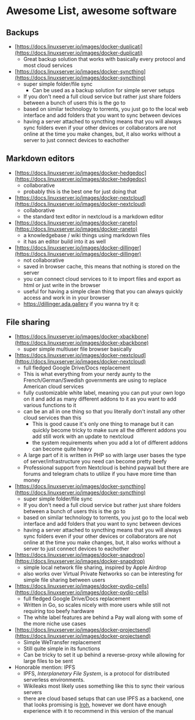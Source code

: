 # Awesome List, awesome software

## Backups

- [https://docs.linuxserver.io/images/docker-duplicati](https://docs.linuxserver.io/images/docker-duplicati)
	- Great backup solution that works with basically every protocol and most cloud services
- [https://docs.linuxserver.io/images/docker-syncthing](https://docs.linuxserver.io/images/docker-syncthing)
	- super simple folder/file sync
		- Can be used as a backup solution for simple server setups
	- If you don't need a full cloud service but rather just share folders between a bunch of users this is the go to
	- based on similar technology to torrents, you just go to the local web interface and add folders that you want to sync between devices
	- having a server attached to syncthing means that you will always sync folders even if your other devices or collaborators are not online at the time you make changes, but, it also works without a server to just connect devices to eachother

## Markdown editors

- [https://docs.linuxserver.io/images/docker-hedgedoc](https://docs.linuxserver.io/images/docker-hedgedoc)
	- collaborative
	- probably this is the best one for just doing that
- [https://docs.linuxserver.io/images/docker-nextcloud](https://docs.linuxserver.io/images/docker-nextcloud)
	- collaborative
	- the standard text editor in nextcloud is a markdown editor
- [https://docs.linuxserver.io/images/docker-raneto](https://docs.linuxserver.io/images/docker-raneto)
	- a knowledgebase / wiki things using markdown files
	- it has an editor build into it as well
- [https://docs.linuxserver.io/images/docker-dillinger](https://docs.linuxserver.io/images/docker-dillinger)
	- not collaborative
	- saved in browser cache, this means that nothing is stored on the server
	- you can connect cloud services to it to import files and export as html or just write in the browser
	- useful for having a simple clean thing that you can always quickly access and work in in your browser
	- https://dillinger.ada.gallery if you wanna try it q:

## File sharing

- [https://docs.linuxserver.io/images/docker-xbackbone](https://docs.linuxserver.io/images/docker-xbackbone)
	- super simple multiuser file browser basically
- [https://docs.linuxserver.io/images/docker-nextcloud](https://docs.linuxserver.io/images/docker-nextcloud)
	- full fledged Google Drive/Docs replacement
	- This is what everything from your nerdy aunty to the French/German/Swedish governments are using to replace American cloud services
	- fully customizable white label, meaning you can put your own logo on it and add as many different addons to it as you want to add various functions to it
	- can be an all in one thing so that you literally don't install any other cloud services than this
		- This is good cause it's only one thing to manage but it can quickly become tricky to make sure all the different addons you add still work with an update to nextcloud
		- the system requirements when you add a lot of different addons can become quite heavy
	- A large part of it is written in PHP so with large user bases the type of server/infrastructure you need can become pretty beefy
	- Professional support from Nextcloud is behind paywall but there are forums and telegram chats to utilize if you have more time than money
- [https://docs.linuxserver.io/images/docker-syncthing](https://docs.linuxserver.io/images/docker-syncthing)
	- super simple folder/file sync
	- If you don't need a full cloud service but rather just share folders between a bunch of users this is the go to
	- based on similar technology to torrents, you just go to the local web interface and add folders that you want to sync between devices
	- having a server attached to syncthing means that you will always sync folders even if your other devices or collaborators are not online at the time you make changes, but, it also works without a server to just connect devices to eachother
- [https://docs.linuxserver.io/images/docker-snapdrop](https://docs.linuxserver.io/images/docker-snapdrop)
	- simple local network file sharing, inspired by Apple Airdrop
	- also works over Virtual Private Networks so can be interesting for simple file sharing between users
- [https://docs.linuxserver.io/images/docker-pydio-cells](https://docs.linuxserver.io/images/docker-pydio-cells)
	- full fledged Google Drive/Docs replacement
	- Written in Go, so scales nicely with more users while still not requiring too beefy hardware
	- The white label features are behind a Pay wall along with some of the more niche use cases
- [https://docs.linuxserver.io/images/docker-projectsend](https://docs.linuxserver.io/images/docker-projectsend)
	- Simple WeTransfer replacement
	- Still quite simple in its functions
	- Can be tricky to set it up behind a reverse-proxy while allowing for large files to be sent
- Honorable mention: IPFS 
	- IPFS, *Interplanetary File System*, is a protocol for distributed serverless environments.
	- Wikileaks most likely uses something like this to sync their various servers
	- there are cloud based setups that can use IPFS as a backend, one that looks promising is [Iroh](https://iroh.computer), however we dont have enough experience with it to recommend in this version of the manual